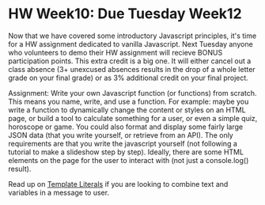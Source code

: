 # HW Week10: Due Tuesday Week12

Now that we have covered some introductory Javascript principles, it's time for a HW assignment dedicated to vanilla Javascript. Next Tuesday anyone who volunteers to demo their HW assignment will recieve BONUS participation points. This extra credit is a big one. It will either cancel out a class absence (3+ unexcused absences results in the drop of a whole letter grade on your final grade) or as 3% additional credit on your final project.

Assignment: Write your own Javascript function (or functions) from scratch. This means you name, write, and use a function. For example: maybe you write a function to dynamically change the content or styles on an HTML page, or build a tool to calculate something for a user, or even a simple quiz, horoscope or game. You could also format and display some fairly large JSON data (that you write yourself, or retrieve from an API). The only requirements are that you write the javascript yourself (not following a tutorial to make a slideshow step by step). Ideally, there are some HTML elements on the page for the user to interact with (not just a console.log() result).

Read up on [Template Literals](https://developer.mozilla.org/en-US/docs/Web/JavaScript/Reference/Template_literals) if you are looking to combine text and variables in a message to user.
